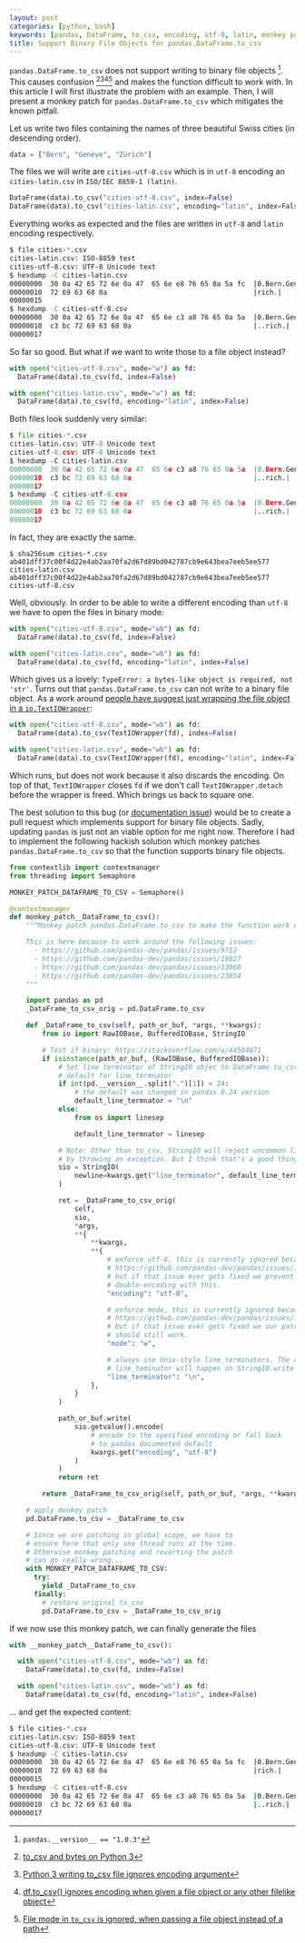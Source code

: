 ```yaml
---
layout: post
categories: [python, bash]
keywords: [pandas, DataFrame, to_csv, encoding, utf-8, latin, monkey patch]
title: Support Binary File Objects for pandas.DataFrame.to_csv
---
```


`pandas.DataFrame.to_csv` does not support writing to binary file objects [^1].
This causes confusion [^2][^3][^4][^5] and makes the function difficult to work
with. In this article I will first illustrate the problem with an example.
Then, I will present a monkey patch for `pandas.DataFrame.to_csv` which mitigates
the known pitfall.

Let us write two files containing the names of three beautiful Swiss cities (in descending order).
```python
data = ["Bern", "Genève", "Zürich"]
```

The files we will write are `cities-utf-8.csv` which is in `utf-8` encoding
an `cities-latin.csv` in `ISO/IEC 8859-1 (latin)`.
```python
DataFrame(data).to_csv("cities-utf-8.csv", index=False)
DataFrame(data).to_csv("cities-latin.csv", encoding="latin", index=False)
```

Everything works as expected and the files are written in `utf-8` and `latin`
encoding respectively.

```sh
$ file cities-*.csv
cities-latin.csv: ISO-8859 text
cities-utf-8.csv: UTF-8 Unicode text
$ hexdump -C cities-latin.csv
00000000  30 0a 42 65 72 6e 0a 47  65 6e e8 76 65 0a 5a fc  |0.Bern.Gen.ve.Z.|
00000010  72 69 63 68 0a                                    |rich.|
00000015
$ hexdump -C cities-utf-8.csv
00000000  30 0a 42 65 72 6e 0a 47  65 6e c3 a8 76 65 0a 5a  |0.Bern.Gen..ve.Z|
00000010  c3 bc 72 69 63 68 0a                              |..rich.|
00000017
```

So far so good. But what if we want to write those to a file object instead?

```python
with open("cities-utf-8.csv", mode="w") as fd:
  DataFrame(data).to_csv(fd, index=False)

with open("cities-latin.csv", mode="w") as fd:
  DataFrame(data).to_csv(fd, encoding="latin", index=False)
```

Both files look suddenly very similar:

```python
$ file cities-*.csv
cities-latin.csv: UTF-8 Unicode text
cities-utf-8.csv: UTF-8 Unicode text
$ hexdump -C cities-latin.csv
00000000  30 0a 42 65 72 6e 0a 47  65 6e c3 a8 76 65 0a 5a  |0.Bern.Gen..ve.Z|
00000010  c3 bc 72 69 63 68 0a                              |..rich.|
00000017
$ hexdump -C cities-utf-8.csv
00000000  30 0a 42 65 72 6e 0a 47  65 6e c3 a8 76 65 0a 5a  |0.Bern.Gen..ve.Z|
00000010  c3 bc 72 69 63 68 0a                              |..rich.|
00000017
```

In fact, they are exactly the same.
```
$ sha256sum cities-*.csv
ab401dff37c00f4d22e4ab2aa70fa2d67d89bd042787cb9e643bea7eeb5ee577  cities-latin.csv
ab401dff37c00f4d22e4ab2aa70fa2d67d89bd042787cb9e643bea7eeb5ee577  cities-utf-8.csv
```

Well, obviously. In order to be able to write a different encoding than `utf-8`
we have to open the files in binary mode:
```python
with open("cities-utf-8.csv", mode="wb") as fd:
  DataFrame(data).to_csv(fd, index=False)

with open("cities-latin.csv", mode="wb") as fd:
  DataFrame(data).to_csv(fd, encoding="latin", index=False)
```

Which gives us a lovely: `TypeError: a bytes-like object is required, not 'str'`.
Turns out that `pandas.DataFrame.to_csv` can not write to a binary file object.
As a work around [people have suggest just wrapping the file object in a `io.TextIOWrapper`](https://github.com/pandas-dev/pandas/issues/23854#issuecomment-440910802):

```python
with open("cities-utf-8.csv", mode="wb") as fd:
  DataFrame(data).to_csv(TextIOWrapper(fd), index=False)

with open("cities-latin.csv", mode="wb") as fd:
  DataFrame(data).to_csv(TextIOWrapper(fd), encoding="latin", index=False)
```

Which runs, but does not work because it also discards the encoding. On top of
that, `TextIOWrapper` closes `fd` if we don't call `TextIOWrapper.detach` before
the wrapper is freed. Which brings us back to square one.

The best solution to this bug (or [documentation issue](https://github.com/pandas-dev/pandas/issues/23854#issuecomment-440910802)) would be to create a pull request which implements
support for binary file objects. Sadly, updating `pandas` is just not an viable
option for me right now. Therefore I had to implement the following hackish
solution which monkey patches `pandas.DataFrame.to_csv` so that the function
supports binary file objects.

```python
from contextlib import contextmanager
from threading import Semaphore

MONKEY_PATCH_DATAFRAME_TO_CSV = Semaphore()

@contextmanager
def monkey_patch__DataFrame_to_csv():
    """Monkey patch pandas.DataFrame.to_csv to make the function work with binary file objects.

    This is here because to work around the following issues:
      - https://github.com/pandas-dev/pandas/issues/9712
      - https://github.com/pandas-dev/pandas/issues/19827
      - https://github.com/pandas-dev/pandas/issues/13068
      - https://github.com/pandas-dev/pandas/issues/23854
    """

    import pandas as pd
    _DataFrame_to_csv_orig = pd.DataFrame.to_csv

    def _DataFrame_to_csv(self, path_or_buf, *args, **kwargs):
        from io import RawIOBase, BufferedIOBase, StringIO

        # Test if binary: https://stackoverflow.com/a/44584871
        if isinstance(path_or_buf, (RawIOBase, BufferedIOBase)):
            # Set line terminator of StringIO objec to DataFrame.to_csv's
            # default for line_termnator
            if int(pd.__version__.split(".")[1]) < 24:
                # the default was changed in pandas 0.24 version
                default_line_termnator = "\n"
            else:
                from os import linesep

                default_line_termnator = linesep

            # Note: Other than to_csv, StringIO will reject uncommon line terminators
            # by throwing an exception. But I think that's a good thing.
            sio = StringIO(
                newline=kwargs.get("line_terminator", default_line_termnator)
            )

            ret = _DataFrame_to_csv_orig(
                self,
                sio,
                *args,
                **{
                    **kwargs,
                    **{
                        # enforce utf-8, this is currently ignored because of:
                        # https://github.com/pandas-dev/pandas/issues/13068
                        # but if that issue ever gets fixed we prevent
                        # double-encoding with this.
                        "encoding": "utf-8",

                        # enforce mode, this is currently ignored because of:
                        # https://github.com/pandas-dev/pandas/issues/19827
                        # but if that issue ever gets fixed we our patch
                        # should still work.
                        "mode": "w",

                        # always use Unix-style line_terminators. The conversion
                        # line_teminator will happen on StringIO.write
                        "line_terminator": "\n",
                    },
                }
            )

            path_or_buf.write(
                sio.getvalue().encode(
                    # encode to the specified encoding or fall back
                    # to pandas documented default
                    kwargs.get("encoding", "utf-8")
                )
            )
            return ret

        return _DataFrame_to_csv_orig(self, path_or_buf, *args, **kwargs)

    # apply monkey patch
    pd.DataFrame.to_csv = _DataFrame_to_csv

    # Since we are patching in global scope, we have to
    # ensure here that only one thread runs at the time.
    # Otherwise monkey patching and reverting the patch
    # can go really wrong...
    with MONKEY_PATCH_DATAFRAME_TO_CSV:
      try:
        yield _DataFrame_to_csv
      finally:
        # restore original to_csv
        pd.DataFrame.to_csv = _DataFrame_to_csv_orig
```

If we now use this monkey patch, we can finally generate the files
```python
with __monkey_patch__DataFrame_to_csv():

  with open("cities-utf-8.csv", mode="wb") as fd:
    DataFrame(data).to_csv(fd, index=False)

  with open("cities-latin.csv", mode="wb") as fd:
    DataFrame(data).to_csv(fd, encoding="latin", index=False)
```

... and get the expected content:
```sh
$ file cities-*.csv
cities-latin.csv: ISO-8859 text
cities-utf-8.csv: UTF-8 Unicode text
$ hexdump -C cities-latin.csv
00000000  30 0a 42 65 72 6e 0a 47  65 6e e8 76 65 0a 5a fc  |0.Bern.Gen.ve.Z.|
00000010  72 69 63 68 0a                                    |rich.|
00000015
$ hexdump -C cities-utf-8.csv
00000000  30 0a 42 65 72 6e 0a 47  65 6e c3 a8 76 65 0a 5a  |0.Bern.Gen..ve.Z|
00000010  c3 bc 72 69 63 68 0a                              |..rich.|
00000017
```

[^1]: `pandas.__version__ == "1.0.3"`
[^2]:[to_csv and bytes on Python 3][pandas-issue-9712]
[^3]:[Python 3 writing to_csv file ignores encoding argument][pandas-issue-13068]
[^4]:[df.to_csv() ignores encoding when given a file object or any other filelike object][pandas-issue-23854]
[^5]:[File mode in `to_csv` is ignored, when passing a file object instead of a path][pandas-issue-19827]

[pandas-issue-9712]:https://github.com/pandas-dev/pandas/issues/9712
[pandas-issue-19827]:https://github.com/pandas-dev/pandas/issues/19827
[pandas-issue-13068]:https://github.com/pandas-dev/pandas/issues/13068
[pandas-issue-23854]:https://github.com/pandas-dev/pandas/issues/23854
